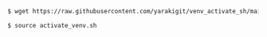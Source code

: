 ~~~bash
$ wget https://raw.githubusercontent.com/yarakigit/venv_activate_sh/main/activate_venv.sh
~~~
~~~bash
$ source activate_venv.sh
~~~
